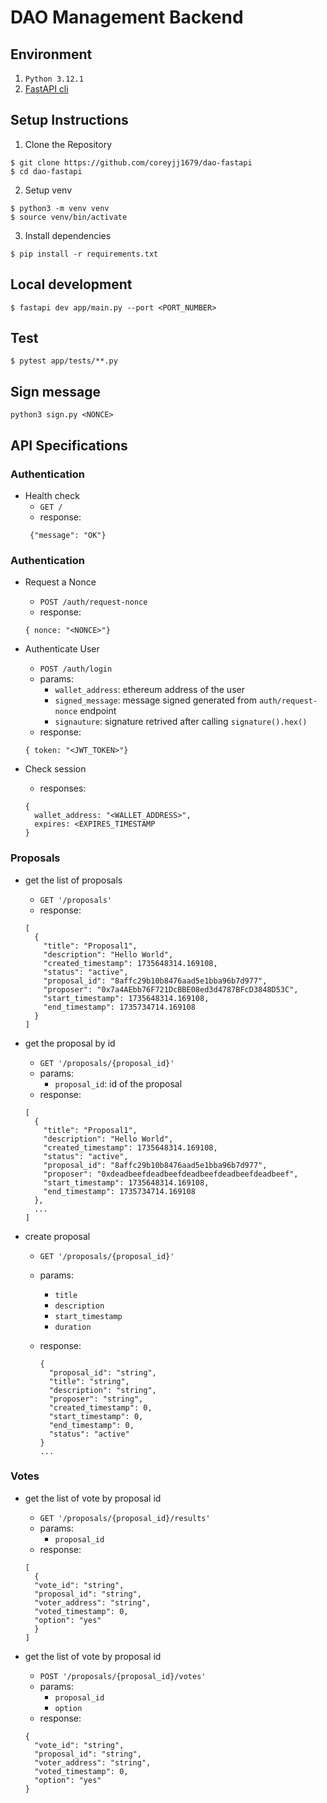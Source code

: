 # DAO Management Backend

## Environment

1. `Python 3.12.1`
2. [FastAPI cli](https://fastapi.tiangolo.com/fastapi-cli/)

## Setup Instructions

1. Clone the Repository

```
$ git clone https://github.com/coreyjj1679/dao-fastapi
$ cd dao-fastapi
```

2. Setup venv

```
$ python3 -m venv venv
$ source venv/bin/activate
```

3. Install dependencies

```
$ pip install -r requirements.txt
```

## Local development

```
$ fastapi dev app/main.py --port <PORT_NUMBER>
```

## Test

```
$ pytest app/tests/**.py
```

## Sign message

```
python3 sign.py <NONCE>
```

## API Specifications

### Authentication

- Health check
  - `GET /`
  - response:
  ```
   {"message": "OK"}
  ```

### Authentication

- Request a Nonce
  - `POST /auth/request-nonce`
  - response:
  ```
  { nonce: "<NONCE>"}
  ```
- Authenticate User

  - `POST /auth/login`
  - params:
    - `wallet_address`: ethereum address of the user
    - `signed_message`: message signed generated from `auth/request-nonce` endpoint
    - `signauture`: signature retrived after calling `signature().hex()`
  - response:

  ```
  { token: "<JWT_TOKEN>"}
  ```

- Check session

  - responses:

  ```
  {
    wallet_address: "<WALLET_ADDRESS>",
    expires: <EXPIRES_TIMESTAMP
  }
  ```

### Proposals

- get the list of proposals

  - `GET '/proposals'`
  - response:

  ```
  [
    {
      "title": "Proposal1",
      "description": "Hello World",
      "created_timestamp": 1735648314.169108,
      "status": "active",
      "proposal_id": "8affc29b10b8476aad5e1bba96b7d977",
      "proposer": "0x7a4AEbb76F721DcBBE08ed3d4787BFcD3848D53C",
      "start_timestamp": 1735648314.169108,
      "end_timestamp": 1735734714.169108
    }
  ]
  ```

- get the proposal by id

  - `GET '/proposals/{proposal_id}'`
  - params:
    - `proposal_id`: id of the proposal
  - response:

  ```
  [
    {
      "title": "Proposal1",
      "description": "Hello World",
      "created_timestamp": 1735648314.169108,
      "status": "active",
      "proposal_id": "8affc29b10b8476aad5e1bba96b7d977",
      "proposer": "0xdeadbeefdeadbeefdeadbeefdeadbeefdeadbeef",
      "start_timestamp": 1735648314.169108,
      "end_timestamp": 1735734714.169108
    },
    ...
  ]
  ```

- create proposal

  - `GET '/proposals/{proposal_id}'`
  - params:
    - `title`
    - `description`
    - `start_timestamp`
    - `duration`
  - response:

    ```
    {
      "proposal_id": "string",
      "title": "string",
      "description": "string",
      "proposer": "string",
      "created_timestamp": 0,
      "start_timestamp": 0,
      "end_timestamp": 0,
      "status": "active"
    }
    ...
    ```

### Votes

- get the list of vote by proposal id

  - `GET '/proposals/{proposal_id}/results'`
  - params:
    - `proposal_id`
  - response:

  ```
  [
    {
    "vote_id": "string",
    "proposal_id": "string",
    "voter_address": "string",
    "voted_timestamp": 0,
    "option": "yes"
    }
  ]
  ```

- get the list of vote by proposal id

  - `POST '/proposals/{proposal_id}/votes'`
  - params:
    - `proposal_id`
    - `option`
  - response:

  ```
  {
    "vote_id": "string",
    "proposal_id": "string",
    "voter_address": "string",
    "voted_timestamp": 0,
    "option": "yes"
  }
  ```
